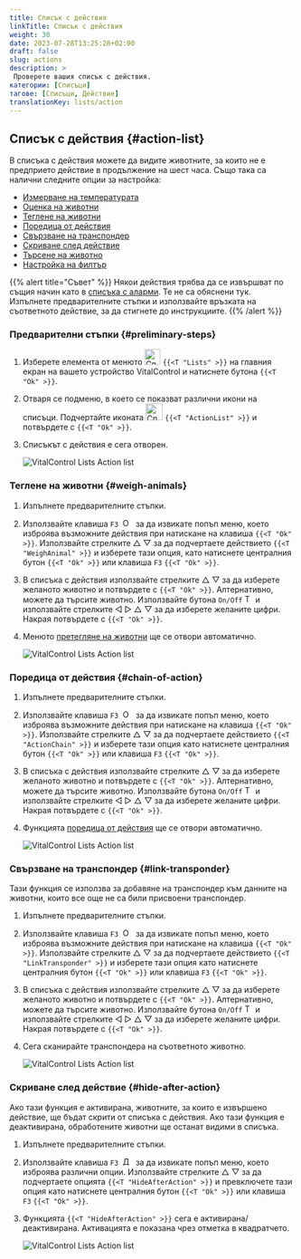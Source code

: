 ```yaml
---
title: Списък с действия
linkTitle: Списък с действия
weight: 30
date: 2023-07-28T13:25:28+02:00
draft: false
slug: actions
description: >
 Проверете вашия списък с действия.
категории: [Списъци]
тагове: [Списъци, Действие]
translationKey: lists/action
---
```

## Списък с действия {#action-list}

В списъка с действия можете да видите животните, за които не е предприето действие в продължение на шест часа. Също така са налични следните опции за настройка:

- [Измерване на температурата](../alarm/#take-temperature)
- [Оценка на животни](../alarm/#rate-animal)
- [Теглене на животни](#weigh-animals)
- [Поредица от действия](#chain-of-action)
- [Свързване на транспондер](#link-transponder)
- [Скриване след действие](#hide-after-action)
- [Търсене на животно](../alarm/#search-animal)
- [Настройка на филтър](../alarm/#set-filter)

{{% alert title="Съвет" %}}
Някои действия трябва да се извършват по същия начин като в [списъка с аларми](../alarm). Те не са обяснени тук. Изпълнете предварителните стъпки и използвайте връзката на съответното действие, за да стигнете до инструкциите.
{{% /alert %}}

### Предварителни стъпки {#preliminary-steps}

1. Изберете елемента от менюто <img src="/icons/main/lists.svg" width="28" align="bottom" alt="Списъци" />  `{{<T "Lists" >}}` на главния екран на вашето устройство VitalControl и натиснете бутона `{{<T "Ok" >}}`.

2. Отваря се подменю, в което се показват различни икони на списъци. Подчертайте иконата <img src="/icons/lists/actionlist.svg" width="30" align="bottom" alt="Списък с действия" /> `{{<T "ActionList" >}}` и потвърдете с `{{<T "Ok" >}}`.

3. Списъкът с действия е сега отворен.

   ![VitalControl Lists Action list](../images/firststeps3.png "Предварителни стъпки")

### Теглене на животни {#weigh-animals}

1. Изпълнете предварителните стъпки.

2. Използвайте клавиша `F3` &nbsp;<img src="/icons/footer/open-popup.svg" width="15" align="bottom" alt="Отваряне на попъп" />&nbsp; за да извикате попъп меню, което изброява възможните действия при натискане на клавиша `{{<T "Ok" >}}`. Използвайте стрелките △ ▽ за да подчертаете действието `{{<T "WeighAnimal" >}}` и изберете тази опция, като натиснете централния бутон `{{<T "Ok" >}}` или клавиша `F3` `{{<T "Ok" >}}`.

3. В списъка с действия използвайте стрелките △ ▽ за да изберете желаното животно и потвърдете с `{{<T "Ok" >}}`. Алтернативно, можете да търсите животно. Използвайте бутона `On/Off` <img src="/icons/footer/search.svg" width="15" align="bottom" alt="Търсене" /> и използвайте стрелките ◁ ▷ △ ▽ за да изберете желаните цифри. Накрая потвърдете с `{{<T "Ok" >}}`.

4. Менюто [претегляне на животни](../../actions/record-weight/) ще се отвори автоматично.

   ![VitalControl Lists Action list](../images/weightanimals.png "Претегляне на животни")

### Поредица от действия {#chain-of-action}

1. Изпълнете предварителните стъпки.

2. Използвайте клавиша `F3` &nbsp;<img src="/icons/footer/open-popup.svg" width="15" align="bottom" alt="Отвори попъп" />&nbsp; за да извикате попъп меню, което изброява възможните действия при натискане на клавиша `{{<T "Ok" >}}`. Използвайте стрелките △ ▽ за да подчертаете действието `{{<T "ActionChain" >}}` и изберете тази опция като натиснете централния бутон `{{<T "Ok" >}}` или клавиша `F3` `{{<T "Ok" >}}`.

3. В списъка с действия използвайте стрелките △ ▽ за да изберете желаното животно и потвърдете с `{{<T "Ok" >}}`. Алтернативно, можете да търсите животно. Използвайте бутона `On/Off` <img src="/icons/footer/search.svg" width="15" align="bottom" alt="Търсене" /> и използвайте стрелките ◁ ▷ △ ▽ за да изберете желаните цифри. Накрая потвърдете с `{{<T "Ok" >}}`.

4. Функцията [поредица от действия](../../chain-of-actions) ще се отвори автоматично.

   ![VitalControl Lists Action list](../images/chainofaction.png "Поредица от действия")
 
### Свързване на транспондер {#link-transponder}

Тази функция се използва за добавяне на транспондер към данните на животни, които все още не са били присвоени транспондер.

1. Изпълнете предварителните стъпки.

2. Използвайте клавиша `F3` &nbsp;<img src="/icons/footer/open-popup.svg" width="15" align="bottom" alt="Отвори попъп" />&nbsp; за да извикате попъп меню, което изброява възможните действия при натискане на клавиша `{{<T "Ok" >}}`. Използвайте стрелките △ ▽ за да подчертаете действието `{{<T "LinkTransponder" >}}` и изберете тази опция като натиснете централния бутон `{{<T "Ok" >}}` или клавиша `F3` `{{<T "Ok" >}}`.

3. В списъка с действия използвайте стрелките △ ▽ за да изберете желаното животно и потвърдете с `{{<T "Ok" >}}`. Алтернативно, можете да търсите животно. Използвайте бутона `On/Off` <img src="/icons/footer/search.svg" width="15" align="bottom" alt="Търсене" /> и използвайте стрелките ◁ ▷ △ ▽ за да изберете желаните цифри. Накрая потвърдете с `{{<T "Ok" >}}`.

4. Сега сканирайте транспондера на съответното животно.

   ![VitalControl Lists Action list](../images/linktransponder.png "Свързване на транспондер")

### Скриване след действие {#hide-after-action}

Ако тази функция е активирана, животните, за които е извършено действие, ще бъдат скрити от списъка с действия. Ако тази функция е деактивирана, обработените животни ще останат видими в списъка.

1. Изпълнете предварителните стъпки.

2. Използвайте клавиша `F3` &nbsp;<img src="/icons/footer/open-popup.svg" width="15" align="bottom" alt="Действия" />&nbsp; за да извикате попъп меню, което изброява различни опции. Използвайте стрелките △ ▽ за да подчертаете опцията `{{<T "HideAfterAction" >}}` и превключете тази опция като натиснете централния бутон `{{<T "Ok" >}}` или клавиша `F3` `{{<T "Ok" >}}`.

3. Функцията `{{<T "HideAfterAction" >}}` сега е активирана/деактивирана. Активацията е показана чрез отметка в квадратчето.

   ![VitalControl Lists Action list](../images/hideafteraction.png "Скриване след действие")
